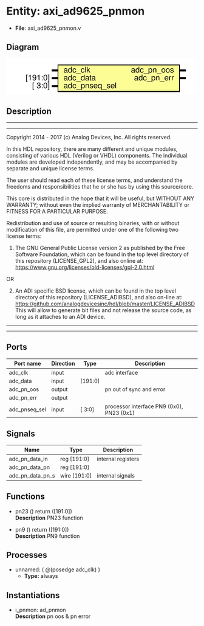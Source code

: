 # Entity: axi_ad9625_pnmon

- **File**: axi_ad9625_pnmon.v
## Diagram

![Diagram](axi_ad9625_pnmon.svg "Diagram")
## Description

 ***************************************************************************
 ***************************************************************************
 Copyright 2014 - 2017 (c) Analog Devices, Inc. All rights reserved.

 In this HDL repository, there are many different and unique modules, consisting
 of various HDL (Verilog or VHDL) components. The individual modules are
 developed independently, and may be accompanied by separate and unique license
 terms.

 The user should read each of these license terms, and understand the
 freedoms and responsibilities that he or she has by using this source/core.

 This core is distributed in the hope that it will be useful, but WITHOUT ANY
 WARRANTY; without even the implied warranty of MERCHANTABILITY or FITNESS FOR
 A PARTICULAR PURPOSE.

 Redistribution and use of source or resulting binaries, with or without modification
 of this file, are permitted under one of the following two license terms:

   1. The GNU General Public License version 2 as published by the
      Free Software Foundation, which can be found in the top level directory
      of this repository (LICENSE_GPL2), and also online at:
      <https://www.gnu.org/licenses/old-licenses/gpl-2.0.html>

 OR

   2. An ADI specific BSD license, which can be found in the top level directory
      of this repository (LICENSE_ADIBSD), and also on-line at:
      https://github.com/analogdevicesinc/hdl/blob/master/LICENSE_ADIBSD
      This will allow to generate bit files and not release the source code,
      as long as it attaches to an ADI device.

 ***************************************************************************
 ***************************************************************************

## Ports

| Port name     | Direction | Type    | Description                                |
| ------------- | --------- | ------- | ------------------------------------------ |
| adc_clk       | input     |         |  adc interface                             |
| adc_data      | input     | [191:0] |                                            |
| adc_pn_oos    | output    |         |  pn out of sync and error                  |
| adc_pn_err    | output    |         |                                            |
| adc_pnseq_sel | input     | [  3:0] |  processor interface PN9 (0x0), PN23 (0x1) |
## Signals

| Name             | Type                | Description          |
| ---------------- | ------------------- | -------------------- |
| adc_pn_data_in   | reg         [191:0] |  internal registers  |
| adc_pn_data_pn   | reg         [191:0] |                      |
| adc_pn_data_pn_s | wire [191:0]        |  internal signals    |
## Functions
- pn23 <font id="function_arguments">()</font> <font id="function_return">return ([191:0])</font>
</br>**Description**
 PN23 function

- pn9 <font id="function_arguments">()</font> <font id="function_return">return ([191:0])</font>
</br>**Description**
 PN9 function

## Processes
- unnamed: ( @(posedge adc_clk) )
  - **Type:** always
## Instantiations

- i_pnmon: ad_pnmon
</br>**Description**
 pn oos & pn error

